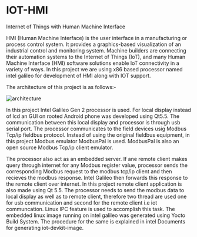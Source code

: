 # IOT-HMI
Internet of Things with Human Machine Interface

HMI (Human Machine Interface) is the user interface in a manufacturing or
process control system. It provides a graphics-based visualization of an
industrial control and monitoring system. Machine builders are connecting their
automation systems to the Internet of Things (IoT), and many Human Machine
Interface (HMI) software solutions enable IoT connectivity in a variety of ways.
In this project we are using x86 based processor named intel galileo for
development of HMI along with IOT support.

The architecture of this project is as follows:-

![architecture](https://cloud.githubusercontent.com/assets/8409015/14314615/e0fd5e92-fc15-11e5-9072-37a4738e6feb.png)

In this project Intel Galileo Gen 2 processor is used. For local display instead 
of lcd an GUI on rooted Android phone was developed using Qt5.5. The communication
between this local display and processor is through usb serial port. The processor
communicates to the field devices usig Modbus Tcp/ip fieldbus protocol. Instead of
using the original fieldbus equipment, in this project Modbus emulator  ModbusPal
is used. ModbusPal is also an open source Modbus Tcp/ip client emulator.

The processor also act as an embedded server. If ane remote client makes query through internet for any Modbus register value, processor sends the corresponding Modbus request to the modbus tcp/ip client and then recieves the modbus response. Intel Galileo then forwards this response to the remote client over internet. In this project remote client application is also made using Qt 5.5. The processor needs to send the modbus data to local display as well as to remote client, therefore two thread are used one for usb communication and second for the remote client i.e iot communcation. Linux IPC feature is used to accomplish this task. The embedded linux image running on intel galileo was generated using Yocto Build System. The procedure for the same is explained in intel Documents for generating iot-devkit-image.
